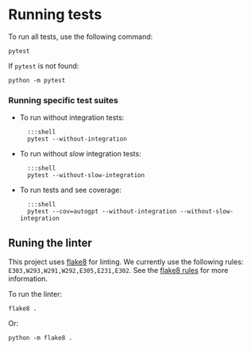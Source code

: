 # Running tests

To run all tests, use the following command:

``` shell
pytest
```

If `pytest` is not found:
``` shell
python -m pytest
```

### Running specific test suites

- To run without integration tests:

        :::shell
        pytest --without-integration

- To run without *slow* integration tests:

        :::shell
        pytest --without-slow-integration

- To run tests and see coverage:

        :::shell
        pytest --cov=autogpt --without-integration --without-slow-integration

## Runing the linter

This project uses [flake8](https://flake8.pycqa.org/en/latest/) for linting.
We currently use the following rules: `E303,W293,W291,W292,E305,E231,E302`.
See the [flake8 rules](https://www.flake8rules.com/) for more information.

To run the linter:

``` shell
flake8 .
```

Or:
``` shell
python -m flake8 .
```
